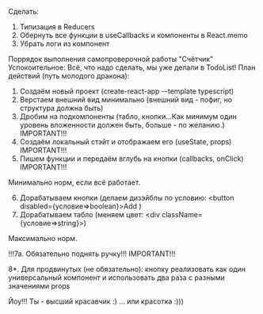 Сделать:

1. Типизация в Reducers
2. Обернуть все функции в useCallbacks и компоненты в React.memo
3. Убрать логи из компонент

Поррядок выполнения самопроверочной работы "Счётчик"
Успокоительное: Всё, что надо сделать, мы уже делали в TodoList!
План действий (путь молодого дракона):

1. Создаём новый проект
   (create-react-app --template typescript)
2. Верстаем внешний вид минимально
   (внешний вид - пофиг, но структура должна быть)
3. Дробим на подкомпоненты
   (табло, кнопки...Как минимум один уровень вложенности должен быть,
   больше - по желанию.)    IMPORTANT!!!
4. Создаём локальный стэйт и
   отображаем его (useState, props) IMPORTANT!!!
5. Пишем функции и передаём вглубь на кнопки
   (callbacks, onClick) IMPORTANT!!!

Минимально норм, если всё работает.

6. Дорабатываем кнопки (делаем дизэйблы по условию:
   <button disabled={условие=>boolean}>Add</button> )
7. Дорабатываем табло
   (меняем цвет: <div className={условие=>string}></div>)

Максимально норм.

!!!7a. Обязательно поднять ручку!!! IMPORTANT!!!

8*. Для продвинутых (не обязательно):
кнопку реализовать как один универсальный компонент и
использовать два раза с разными значениями props

Йоу!!! Ты - высший красавчик :)
... или красотка :)))


